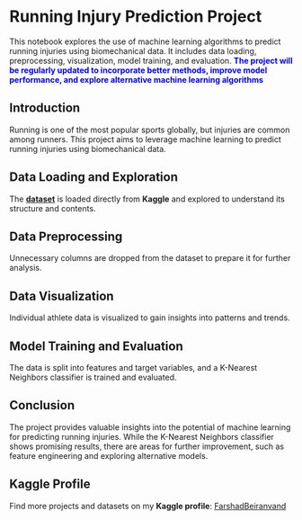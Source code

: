 # Running Injury Prediction Project

This notebook explores the use of machine learning algorithms to predict running injuries using biomechanical data. It includes data loading, preprocessing, visualization, model training, and evaluation.
<span style="color: blue;">**The project will be regularly updated to incorporate better methods, improve model performance, and explore alternative machine learning algorithms**</span>

## Introduction

Running is one of the most popular sports globally, but injuries are common among runners. This project aims to leverage machine learning to predict running injuries using biomechanical data.

## Data Loading and Exploration

The [**dataset**](https://www.kaggle.com/datasets/shashwatwork/injury-prediction-for-competitive-runners) is loaded directly from **Kaggle** and explored to understand its structure and contents.

## Data Preprocessing

Unnecessary columns are dropped from the dataset to prepare it for further analysis.

## Data Visualization

Individual athlete data is visualized to gain insights into patterns and trends.

## Model Training and Evaluation

The data is split into features and target variables, and a K-Nearest Neighbors classifier is trained and evaluated.

## Conclusion

The project provides valuable insights into the potential of machine learning for predicting running injuries. While the K-Nearest Neighbors classifier shows promising results, there are areas for further improvement, such as feature engineering and exploring alternative models.


## Kaggle Profile

Find more projects and datasets on my **Kaggle profile**: [FarshadBeiranvand](https://www.kaggle.com/farshadbeiranvand)


